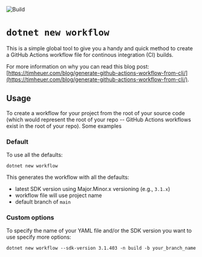 ![Build](https://github.com/timheuer/dotnet-workflow/workflows/Build/badge.svg)

# `dotnet new workflow`
This is a simple global tool to give you a handy and quick method to create a GitHub Actions workflow file for continous integration (CI) builds.

For more information on why you can read this blog post: [https://timheuer.com/blog/generate-github-actions-workflow-from-cli/](https://timheuer.com/blog/generate-github-actions-workflow-from-cli/).

## Usage
To create a workflow for your project from the root of your source code (which would represent the root of your repo -- GitHub Actions workflows exist in the root of your repo).  Some examples

### Default
To use all the defaults:

`dotnet new workflow`

This generates the workflow with all the defaults:
- latest SDK version using Major.Minor.x versioning (e.g., `3.1.x`)
- workflow file will use project name
- default branch of `main`

### Custom options
To specify the name of your YAML file and/or the SDK version you want to use specify more options:

`dotnet new workflow --sdk-version 3.1.403 -n build -b your_branch_name`